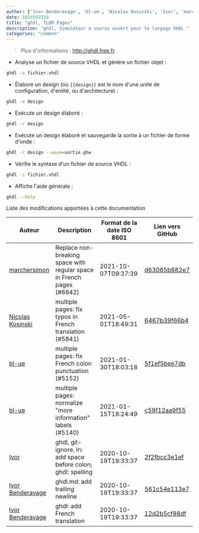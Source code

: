 ```yaml
---
author: ['Ivor Benderavage', 'bl-ue', 'Nicolas Kosinski', 'Ivor', 'marchersimon']
date: 1633592259
title: "ghdl, TLDR Pages"
description: "ghdl, Simulateur à source ouvert pour le langage VHDL."
categories: "common"
---
```

> Plus d'informations : <http://ghdl.free.fr>.

- Analyse un fichier de source VHDL et génère un fichier objet :

```bash
ghdl -a fichier.vhdl
```

- Élabore un design (où `{{design}}` est le nom d'une unité de configuration, d'entité, ou d'architecture) :

```bash
ghdl -e design
```

- Exécute un design élaboré :

```bash
ghdl -r design
```

- Exécute un design élaboré et sauvegarde la sortie à un fichier de forme d'onde :

```bash
ghdl -r design --wave=sortie.ghw
```

- Vérifie le syntaxe d'un fichier de source VHDL :

```bash
ghdl -s fichier.vhdl
```

- Affiche l'aide générale :

```bash
ghdl --help
```
Liste des modifications apportées à cette documentation


Auteur | Description | Format de la date ISO 8601 | Lien vers GitHub
------|-----|-----|-----
[marchersimon](mailto:50295997+marchersimon@users.noreply.github.com) | Replace non-breaking space with regular space in French pages (#6842) | 2021-10-07T09:37:39 | [d63065b882e7](https://github.com/tldr-pages/tldr/commit/d63065b882e77c3d3361e76cfa7f28bf5415832e)
[Nicolas Kosinski](mailto:nicokosi@yahoo.com) | multiple pages: fix typos in French translation (#5841) | 2021-05-01T18:49:31 | [6467b39f66b4](https://github.com/tldr-pages/tldr/commit/6467b39f66b40110a64d13af20f1a7ab27380fa9)
[bl-ue](mailto:54780737+bl-ue@users.noreply.github.com) | multiple pages: fix French colon punctuation (#5152) | 2021-01-30T18:03:18 | [5f1ef5bee7db](https://github.com/tldr-pages/tldr/commit/5f1ef5bee7dba1b2749d25e4d0a7be22c89cf8b4)
[bl-ue](mailto:54780737+bl-ue@users.noreply.github.com) | multiple pages: normalize "more information" labels (#5140) | 2021-01-15T18:24:49 | [c59f12aa9f55](https://github.com/tldr-pages/tldr/commit/c59f12aa9f55d85612ba22e4da86db293ff76977)
[Ivor](mailto:ivor.benderavage@gmail.com) | ghdl, git-ignore, ln: add space before colon; ghdl: spelling | 2020-10-19T19:33:37 | [2f2fbcc3e1ef](https://github.com/tldr-pages/tldr/commit/2f2fbcc3e1efb305b5f47f529f91e3bdec4ae2ca)
[Ivor Benderavage](mailto:ivor.benderavage@gmail.com) | ghdl.md: add trailing newline | 2020-10-19T19:33:37 | [561c54e113e7](https://github.com/tldr-pages/tldr/commit/561c54e113e756ba12fffc2bab773290adbb44eb)
[Ivor Benderavage](mailto:ivor.benderavage@gmail.com) | ghdl: add French translation | 2020-10-19T19:33:37 | [12d2b5cf98df](https://github.com/tldr-pages/tldr/commit/12d2b5cf98df55c0264e47d3accee860680f2ffa)

